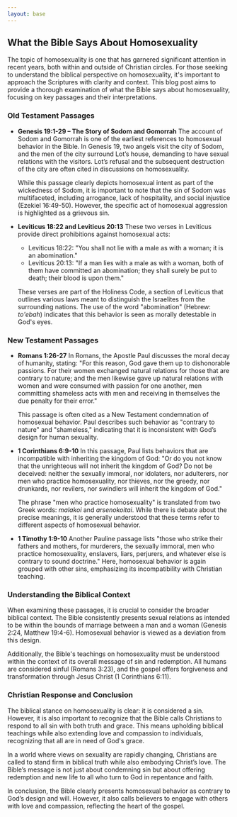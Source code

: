 ```yaml
---
layout: base
---
```


## What the Bible Says About Homosexuality

The topic of homosexuality is one that has garnered significant attention in recent years, both within and outside of Christian circles. For those seeking to understand the biblical perspective on homosexuality, it's important to approach the Scriptures with clarity and context. This blog post aims to provide a thorough examination of what the Bible says about homosexuality, focusing on key passages and their interpretations.

### **Old Testament Passages**

- **Genesis 19:1-29 – The Story of Sodom and Gomorrah**
   The account of Sodom and Gomorrah is one of the earliest references to homosexual behavior in the Bible. In Genesis 19, two angels visit the city of Sodom, and the men of the city surround Lot’s house, demanding to have sexual relations with the visitors. Lot’s refusal and the subsequent destruction of the city are often cited in discussions on homosexuality.

   While this passage clearly depicts homosexual intent as part of the wickedness of Sodom, it is important to note that the sin of Sodom was multifaceted, including arrogance, lack of hospitality, and social injustice (Ezekiel 16:49-50). However, the specific act of homosexual aggression is highlighted as a grievous sin.

- **Leviticus 18:22 and Leviticus 20:13**
   These two verses in Leviticus provide direct prohibitions against homosexual acts:
   - Leviticus 18:22: "You shall not lie with a male as with a woman; it is an abomination."
   - Leviticus 20:13: "If a man lies with a male as with a woman, both of them have committed an abomination; they shall surely be put to death; their blood is upon them."

   These verses are part of the Holiness Code, a section of Leviticus that outlines various laws meant to distinguish the Israelites from the surrounding nations. The use of the word "abomination" (Hebrew: *to'ebah*) indicates that this behavior is seen as morally detestable in God's eyes.

### **New Testament Passages**

- **Romans 1:26-27**
   In Romans, the Apostle Paul discusses the moral decay of humanity, stating:
   "For this reason, God gave them up to dishonorable passions. For their women exchanged natural relations for those that are contrary to nature; and the men likewise gave up natural relations with women and were consumed with passion for one another, men committing shameless acts with men and receiving in themselves the due penalty for their error."

   This passage is often cited as a New Testament condemnation of homosexual behavior. Paul describes such behavior as "contrary to nature" and "shameless," indicating that it is inconsistent with God’s design for human sexuality.

- **1 Corinthians 6:9-10**
   In this passage, Paul lists behaviors that are incompatible with inheriting the kingdom of God:
   "Or do you not know that the unrighteous will not inherit the kingdom of God? Do not be deceived: neither the sexually immoral, nor idolaters, nor adulterers, nor men who practice homosexuality, nor thieves, nor the greedy, nor drunkards, nor revilers, nor swindlers will inherit the kingdom of God."

   The phrase "men who practice homosexuality" is translated from two Greek words: *malakoi* and *arsenokoitai*. While there is debate about the precise meanings, it is generally understood that these terms refer to different aspects of homosexual behavior.

- **1 Timothy 1:9-10**
   Another Pauline passage lists "those who strike their fathers and mothers, for murderers, the sexually immoral, men who practice homosexuality, enslavers, liars, perjurers, and whatever else is contrary to sound doctrine." Here, homosexual behavior is again grouped with other sins, emphasizing its incompatibility with Christian teaching.

### **Understanding the Biblical Context**

When examining these passages, it is crucial to consider the broader biblical context. The Bible consistently presents sexual relations as intended to be within the bounds of marriage between a man and a woman (Genesis 2:24, Matthew 19:4-6). Homosexual behavior is viewed as a deviation from this design.

Additionally, the Bible's teachings on homosexuality must be understood within the context of its overall message of sin and redemption. All humans are considered sinful (Romans 3:23), and the gospel offers forgiveness and transformation through Jesus Christ (1 Corinthians 6:11).

### **Christian Response and Conclusion**

The biblical stance on homosexuality is clear: it is considered a sin. However, it is also important to recognize that the Bible calls Christians to respond to all sin with both truth and grace. This means upholding biblical teachings while also extending love and compassion to individuals, recognizing that all are in need of God's grace.

In a world where views on sexuality are rapidly changing, Christians are called to stand firm in biblical truth while also embodying Christ’s love. The Bible’s message is not just about condemning sin but about offering redemption and new life to all who turn to God in repentance and faith.

In conclusion, the Bible clearly presents homosexual behavior as contrary to God’s design and will. However, it also calls believers to engage with others with love and compassion, reflecting the heart of the gospel.